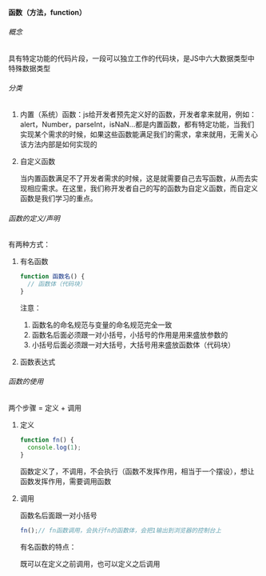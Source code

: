 #### 函数（方法，function）

###### 概念

具有特定功能的代码片段，一段可以独立工作的代码块，是JS中六大数据类型中特殊数据类型







###### 分类

1. 内置（系统）函数：js给开发者预先定义好的函数，开发者拿来就用，例如：alert，Number，parseInt，isNaN...都是内置函数，都有特定功能，当我们实现某个需求的时候，如果这些函数能满足我们的需求，拿来就用，无需关心该方法内部是如何实现的

2. 自定义函数

   当内置函数满足不了开发者需求的时候，这是就需要自己去写函数，从而去实现相应需求。在这里，我们称开发者自己的写的函数为自定义函数，而自定义函数是我们学习的重点。



###### 函数的定义/声明

有两种方式：

1. 有名函数

   ```js
   function 函数名() {
     // 函数体（代码块）
   }
   ```

   注意：

   1. 函数名的命名规范与变量的命名规范完全一致
   2. 函数名后面必须跟一对小括号，小括号的作用是用来盛放参数的
   3. 小括号后面必须跟一对大括号，大括号用来盛放函数体（代码块）

   

   

   

   

   

   

   





1. 函数表达式

   





###### 函数的使用

两个步骤 = 定义 + 调用

1. 定义

   ```js
   function fn() {
     console.log(1);
   }
   ```

   函数定义了，不调用，不会执行（函数不发挥作用，相当于一个摆设），想让函数发挥作用，需要调用函数

2. 调用

   函数名后面跟一对小括号

   ```js
   fn();// fn函数调用，会执行fn的函数体，会把1输出到浏览器的控制台上
   ```

   有名函数的特点：

   既可以在定义之前调用，也可以定义之后调用 

   

   

   











































